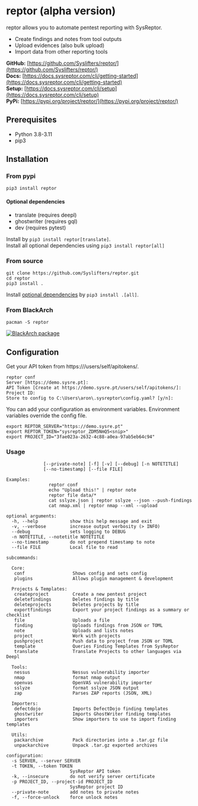 # reptor (alpha version)
reptor allows you to automate pentest reporting with SysReptor.

 * Create findings and notes from tool outputs
 * Upload evidences (also bulk upload)
 * Import data from other reporting tools

**GitHub:** [https://github.com/Syslifters/reptor/](https://github.com/Syslifters/reptor/)  
**Docs:** [https://docs.sysreptor.com/cli/getting-started](https://docs.sysreptor.com/cli/getting-started)   
**Setup:** [https://docs.sysreptor.com/cli/setup](https://docs.sysreptor.com/cli/setup)   
**PyPi:** [https://pypi.org/project/reptor/](https://pypi.org/project/reptor/)   

## Prerequisites

* Python 3.8-3.11
* pip3

## Installation
### From pypi
`pip3 install reptor`

#### Optional dependencies
* translate (requires deepl)
* ghostwriter (requires gql)
* dev (requires pytest)

Install by `pip3 install reptor[translate]`.  
Install all optional dependencies using `pip3 install reptor[all]`

### From source
```
git clone https://github.com/Syslifters/reptor.git
cd reptor
pip3 install .
```

Install [optional dependencies](#optional-dependencies) by `pip3 install .[all]`.

### From BlackArch

```
pacman -S reptor
```

[![BlackArch package](https://repology.org/badge/version-for-repo/blackarch/reptor.svg)](https://repology.org/project/reptor/versions)


## Configuration
Get your API token from https://<your-installation>/users/self/apitokens/.

```
reptor conf
Server [https://demo.sysre.pt]: 
API Token [Create at https://demo.sysre.pt/users/self/apitokens/]:
Project ID:
Store to config to C:\Users\aron\.sysreptor\config.yaml? [y/n]:
```

You can add your configuration as environment variables. Environment variables override the config file.

```
export REPTOR_SERVER="https://demo.sysre.pt"
export REPTOR_TOKEN="sysreptor_ZDM5NmQ5<snip>"
export PROJECT_ID="3fae023a-2632-4c88-a0ea-97ab5eb64c94"
```

### Usage

```usage: reptor [-h] [-s SERVER] [-t TOKEN] [-k] [-p PROJECT_ID]
              [--private-note] [-f] [-v] [--debug] [-n NOTETITLE]
              [--no-timestamp] [--file FILE]

Examples:
                reptor conf
                echo "Upload this!" | reptor note
                reptor file data/*
                cat sslyze.json | reptor sslyze --json --push-findings
                cat nmap.xml | reptor nmap --xml --upload

optional arguments:
  -h, --help            show this help message and exit
  -v, --verbose         increase output verbosity (> INFO)
  --debug               sets logging to DEBUG
  -n NOTETITLE, --notetitle NOTETITLE
  --no-timestamp        do not prepend timestamp to note
  --file FILE           Local file to read

subcommands:
  
  Core:
   conf                  Shows config and sets config
   plugins               Allows plugin management & development
  
  Projects & Templates:
   createproject         Create a new pentest project
   deletefindings        Deletes findings by title
   deleteprojects        Deletes projects by title
   exportfindings        Export your project findings as a summary or checklist
   file                  Uploads a file
   finding               Uploads findings from JSON or TOML
   note                  Uploads and lists notes
   project               Work with projects
   pushproject           Push data to project from JSON or TOML
   template              Queries Finding Templates from SysReptor
   translate             Translate Projects to other languages via Deepl
  
  Tools:
   nessus                Nessus vulnerability importer
   nmap                  format nmap output
   openvas               OpenVAS vulnerability importer
   sslyze                format sslyze JSON output
   zap                   Parses ZAP reports (JSON, XML)
  
  Importers:
   defectdojo            Imports DefectDojo finding templates
   ghostwriter           Imports GhostWriter finding templates
   importers             Show importers to use to import finding templates
  
  Utils:
   packarchive           Pack directories into a .tar.gz file
   unpackarchive         Unpack .tar.gz exported archives

configuration:
  -s SERVER, --server SERVER
  -t TOKEN, --token TOKEN
                        SysReptor API token
  -k, --insecure        do not verify server certificate
  -p PROJECT_ID, --project-id PROJECT_ID
                        SysReptor project ID
  --private-note        add notes to private notes
  -f, --force-unlock    force unlock notes

```